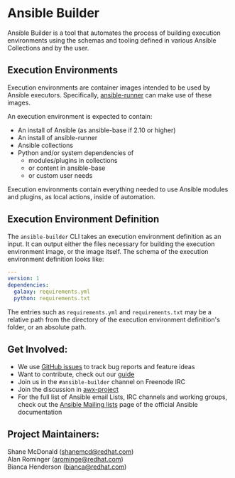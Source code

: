 # Ansible Builder

Ansible Builder is a tool that automates the process of building execution environments using the schemas and tooling defined in various Ansible Collections and by the user.

## Execution Environments

Execution environments are container images intended to be used by Ansible executors.
Specifically, [ansible-runner](https://github.com/ansible/ansible-runner) can make use of these images.

An execution environment is expected to contain:

 - An install of Ansible (as ansible-base if 2.10 or higher)
 - An install of ansible-runner
 - Ansible collections
 - Python and/or system dependencies of
   - modules/plugins in collections
   - or content in ansible-base
   - or custom user needs

Execution environments contain everything needed to use Ansible modules
and plugins, as local actions, inside of automation.

## Execution Environment Definition

The `ansible-builder` CLI takes an execution environment definition as an input.
It can output either the files necessary for building the execution environment image,
or the image itself.
The schema of the execution environment definition looks like:

```yaml
---
version: 1
dependencies:
  galaxy: requirements.yml
  python: requirements.txt
```

The entries such as `requirements.yml` and `requirements.txt` may be a relative
path from the directory of the execution environment definition's folder,
or an absolute path.

## Get Involved:

* We use [GitHub issues](https://github.com/ansible/ansible-builder/issues) to track bug reports and feature ideas
* Want to contribute, check out our [guide](CONTRIBUTING.md)
* Join us in the `#ansible-builder` channel on Freenode IRC
* Join the discussion in [awx-project](https://groups.google.com/forum/#!forum/awx-project)
* For the full list of Ansible email Lists, IRC channels and working groups, check out the [Ansible Mailing lists](https://docs.ansible.com/ansible/latest/community/communication.html#mailing-list-information) page of the official Ansible documentation

## Project Maintainers:

Shane McDonald (shanemcd@redhat.com) <br>
Alan Rominger (arominge@redhat.com) <br>
Bianca Henderson (bianca@redhat.com)
